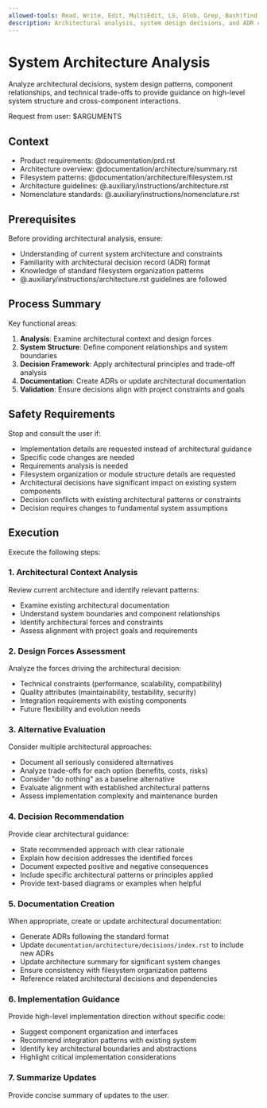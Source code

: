 ```yaml
---
allowed-tools: Read, Write, Edit, MultiEdit, LS, Glob, Grep, Bash(find:*), Bash(ls:*), Bash(tree:*)
description: Architectural analysis, system design decisions, and ADR creation
---
```


# System Architecture Analysis

Analyze architectural decisions, system design patterns, component
relationships, and technical trade-offs to provide guidance on high-level
system structure and cross-component interactions.

Request from user: $ARGUMENTS

## Context

- Product requirements: @documentation/prd.rst
- Architecture overview: @documentation/architecture/summary.rst
- Filesystem patterns: @documentation/architecture/filesystem.rst
- Architecture guidelines: @.auxiliary/instructions/architecture.rst
- Nomenclature standards: @.auxiliary/instructions/nomenclature.rst

## Prerequisites

Before providing architectural analysis, ensure:
- Understanding of current system architecture and constraints
- Familiarity with architectural decision record (ADR) format
- Knowledge of standard filesystem organization patterns
- @.auxiliary/instructions/architecture.rst guidelines are followed

## Process Summary

Key functional areas:
1. **Analysis**: Examine architectural context and design forces
2. **System Structure**: Define component relationships and system boundaries
3. **Decision Framework**: Apply architectural principles and trade-off analysis
4. **Documentation**: Create ADRs or update architectural documentation
5. **Validation**: Ensure decisions align with project constraints and goals

## Safety Requirements

Stop and consult the user if:
- Implementation details are requested instead of architectural guidance
- Specific code changes are needed
- Requirements analysis is needed
- Filesystem organization or module structure details are requested
- Architectural decisions have significant impact on existing system components
- Decision conflicts with existing architectural patterns or constraints
- Decision requires changes to fundamental system assumptions

## Execution

Execute the following steps:

### 1. Architectural Context Analysis
Review current architecture and identify relevant patterns:
- Examine existing architectural documentation
- Understand system boundaries and component relationships
- Identify architectural forces and constraints
- Assess alignment with project goals and requirements

### 2. Design Forces Assessment
Analyze the forces driving the architectural decision:
- Technical constraints (performance, scalability, compatibility)
- Quality attributes (maintainability, testability, security)
- Integration requirements with existing components
- Future flexibility and evolution needs

### 3. Alternative Evaluation
Consider multiple architectural approaches:
- Document all seriously considered alternatives
- Analyze trade-offs for each option (benefits, costs, risks)
- Consider "do nothing" as a baseline alternative
- Evaluate alignment with established architectural patterns
- Assess implementation complexity and maintenance burden

### 4. Decision Recommendation
Provide clear architectural guidance:
- State recommended approach with clear rationale
- Explain how decision addresses the identified forces
- Document expected positive and negative consequences
- Include specific architectural patterns or principles applied
- Provide text-based diagrams or examples when helpful

### 5. Documentation Creation
When appropriate, create or update architectural documentation:
- Generate ADRs following the standard format
- Update `documentation/architecture/decisions/index.rst` to include new ADRs
- Update architecture summary for significant system changes
- Ensure consistency with filesystem organization patterns
- Reference related architectural decisions and dependencies

### 6. Implementation Guidance
Provide high-level implementation direction without specific code:
- Suggest component organization and interfaces
- Recommend integration patterns with existing system
- Identify key architectural boundaries and abstractions
- Highlight critical implementation considerations

### 7. Summarize Updates
Provide concise summary of updates to the user.
